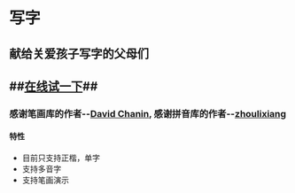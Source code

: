 # 写字
## 献给关爱孩子写字的父母们
## ##[在线试一下](https://dabeng.github.io/xiezi/)##
### 感谢笔画库的作者--[David Chanin](https://github.com/chanind/hanzi-writer), 感谢拼音库的作者--[zhoulixiang](https://github.com/zh-lx/pinyin-pro)
#### 特性
- 目前只支持正楷，单字
- 支持多音字
- 支持笔画演示

